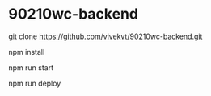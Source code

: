 # 90210wc-backend
git clone https://github.com/vivekvt/90210wc-backend.git

npm install

npm run start

npm run deploy
